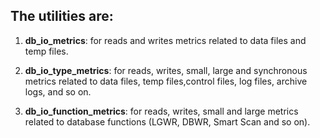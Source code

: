 ## The utilities are: ##

1. **db_io_metrics**: for reads and writes metrics related to data files and temp files.

2. **db_io_type_metrics**: for reads, writes, small, large and synchronous metrics related to data files, temp files,control files, log files, archive logs, and so on.

3. **db_io_function_metrics**: for reads, writes, small and large metrics related to database functions (LGWR, DBWR, Smart Scan and so on).

